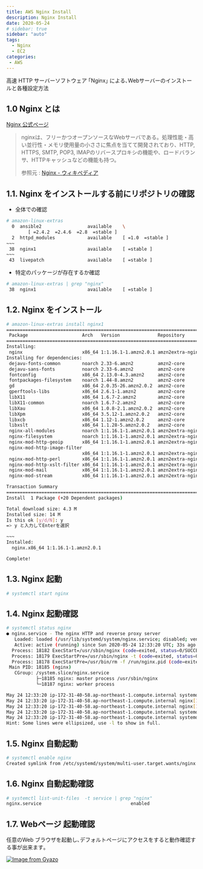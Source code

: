 ```yaml
---
title: AWS Nginx Install
description: Nginx Install
date: 2020-05-24
# sidebar: true
sidebar: "auto"
tags:
  - Nginx
  - EC2
categories:
 - AWS
---
```


高速 HTTP サーバーソフトウェア ｢Nginx｣ による､Webサーバーのインストールと各種設定方法

## 1.0 Nginx とは

[Nginx 公式ページ](https://nginx.org/en/)

> nginxは、フリーかつオープンソースなWebサーバである。処理性能・高い並行性・メモリ使用量の小ささに焦点を当てて開発されており、HTTP, HTTPS, SMTP, POP3, IMAPのリバースプロキシの機能や、ロードバランサ、HTTPキャッシュなどの機能も持つ。
>
> 参照元 : [Nginx - ウィキペディア](https://ja.wikipedia.org/wiki/Nginx)


## 1.1. Nginx をインストールする前にリポジトリの確認

- 全体での確認

```sh
# amazon-linux-extras
  0  ansible2                 available    \
        [ =2.4.2  =2.4.6  =2.8  =stable ]
  2  httpd_modules            available    [ =1.0  =stable ]
~~~
 38  nginx1                   available    [ =stable ]
~~~
 43  livepatch                available    [ =stable ]
```

- 特定のパッケージが存在するか確認

```sh
# amazon-linux-extras | grep "nginx"
 38  nginx1                   available    [ =stable ]
```

## 1.2. Nginx をインストール

```sh
# amazon-linux-extras install nginx1
================================================================================
 Package                    Arch   Version              Repository         Size
================================================================================
Installing:
 nginx                      x86_64 1:1.16.1-1.amzn2.0.1 amzn2extra-nginx1 556 k
Installing for dependencies:
 dejavu-fonts-common        noarch 2.33-6.amzn2         amzn2-core         64 k
 dejavu-sans-fonts          noarch 2.33-6.amzn2         amzn2-core        1.4 M
 fontconfig                 x86_64 2.13.0-4.3.amzn2     amzn2-core        253 k
 fontpackages-filesystem    noarch 1.44-8.amzn2         amzn2-core         10 k
 gd                         x86_64 2.0.35-26.amzn2.0.2  amzn2-core        147 k
 gperftools-libs            x86_64 2.6.1-1.amzn2        amzn2-core        274 k
 libX11                     x86_64 1.6.7-2.amzn2        amzn2-core        614 k
 libX11-common              noarch 1.6.7-2.amzn2        amzn2-core        164 k
 libXau                     x86_64 1.0.8-2.1.amzn2.0.2  amzn2-core         29 k
 libXpm                     x86_64 3.5.12-1.amzn2.0.2   amzn2-core         57 k
 libxcb                     x86_64 1.12-1.amzn2.0.2     amzn2-core        216 k
 libxslt                    x86_64 1.1.28-5.amzn2.0.2   amzn2-core        243 k
 nginx-all-modules          noarch 1:1.16.1-1.amzn2.0.1 amzn2extra-nginx1  20 k
 nginx-filesystem           noarch 1:1.16.1-1.amzn2.0.1 amzn2extra-nginx1  21 k
 nginx-mod-http-geoip       x86_64 1:1.16.1-1.amzn2.0.1 amzn2extra-nginx1  26 k
 nginx-mod-http-image-filter
                            x86_64 1:1.16.1-1.amzn2.0.1 amzn2extra-nginx1  30 k
 nginx-mod-http-perl        x86_64 1:1.16.1-1.amzn2.0.1 amzn2extra-nginx1  39 k
 nginx-mod-http-xslt-filter x86_64 1:1.16.1-1.amzn2.0.1 amzn2extra-nginx1  29 k
 nginx-mod-mail             x86_64 1:1.16.1-1.amzn2.0.1 amzn2extra-nginx1  57 k
 nginx-mod-stream           x86_64 1:1.16.1-1.amzn2.0.1 amzn2extra-nginx1  83 k

Transaction Summary
================================================================================
Install  1 Package (+20 Dependent packages)

Total download size: 4.3 M
Installed size: 14 M
Is this ok [y/d/N]: y
=> y と入力してEnterを選択

~~~
Installed:
  nginx.x86_64 1:1.16.1-1.amzn2.0.1

Complete!
```

## 1.3. Nginx 起動

```sh
# systemctl start nginx
```

## 1.4. Nginx 起動確認

```sh
# systemctl status nginx
● nginx.service - The nginx HTTP and reverse proxy server
   Loaded: loaded (/usr/lib/systemd/system/nginx.service; disabled; vendor preset: disabled)
   Active: active (running) since Sun 2020-05-24 12:33:20 UTC; 33s ago
  Process: 18182 ExecStart=/usr/sbin/nginx (code=exited, status=0/SUCCESS)
  Process: 18179 ExecStartPre=/usr/sbin/nginx -t (code=exited, status=0/SUCCESS)
  Process: 18178 ExecStartPre=/usr/bin/rm -f /run/nginx.pid (code=exited, status=0/SUCCESS)
 Main PID: 18185 (nginx)
   CGroup: /system.slice/nginx.service
           ├─18185 nginx: master process /usr/sbin/nginx
           └─18187 nginx: worker process

May 24 12:33:20 ip-172-31-40-58.ap-northeast-1.compute.internal systemd[1]: Starting The nginx HTTP and reverse proxy server...
May 24 12:33:20 ip-172-31-40-58.ap-northeast-1.compute.internal nginx[18179]: nginx: the configuration file /etc/nginx/nginx.conf syn...s ok
May 24 12:33:20 ip-172-31-40-58.ap-northeast-1.compute.internal nginx[18179]: nginx: configuration file /etc/nginx/nginx.conf test is...sful
May 24 12:33:20 ip-172-31-40-58.ap-northeast-1.compute.internal systemd[1]: Failed to read PID from file /run/nginx.pid: Invalid argument
May 24 12:33:20 ip-172-31-40-58.ap-northeast-1.compute.internal systemd[1]: Started The nginx HTTP and reverse proxy server.
Hint: Some lines were ellipsized, use -l to show in full.
```

## 1.5. Nginx 自動起動

```sh
# systemctl enable nginx
Created symlink from /etc/systemd/system/multi-user.target.wants/nginx.service to /usr/lib/systemd/system/nginx.service.
```

## 1.6. Nginx 自動起動確認

```sh
# systemctl list-unit-files  -t service | grep "nginx"
nginx.service                                 enabled
```

## 1.7. Webページ 起動確認

任意のWeb ブラウザを起動し､デフォルトページにアクセスをすると動作確認する事が出来ます｡

[![Image from Gyazo](https://i.gyazo.com/f6654d20dd0bdf19971be8175b744489.png)](https://gyazo.com/f6654d20dd0bdf19971be8175b744489)